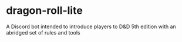 # dragon-roll-lite
A Discord bot intended to introduce players to D&amp;D 5th edition with an abridged set of rules and tools
